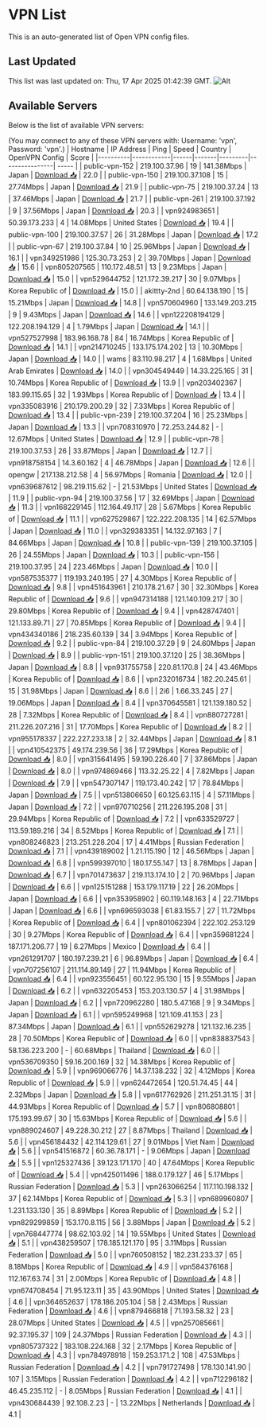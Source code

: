 # VPN List

This is an auto-generated list of Open VPN config files.

## Last Updated

This list was last updated on: Thu, 17 Apr 2025 01:42:39 GMT.
![Alt](https://repobeats.axiom.co/api/embed/186b98318ef1479477931607c1ad7d823f12451f.svg "Repobeats analytics image")

## Available Servers

Below is the list of available VPN servers:

(You may connect to any of these VPN servers with: Username: 'vpn', Password: 'vpn'.)
| Hostname | IP Address | Ping | Speed | Country | OpenVPN Config | Score |
|----------|------------|------|-------|---------|----------------| ----- |
| public-vpn-152 | 219.100.37.96 | 19 | 141.38Mbps | Japan | [Download 📥](./configs/server_0_JP.ovpn) | 22.0 |
| public-vpn-150 | 219.100.37.108 | 15 | 27.74Mbps | Japan | [Download 📥](./configs/server_1_JP.ovpn) | 21.9 |
| public-vpn-75 | 219.100.37.24 | 13 | 37.46Mbps | Japan | [Download 📥](./configs/server_2_JP.ovpn) | 21.7 |
| public-vpn-261 | 219.100.37.192 | 9 | 37.56Mbps | Japan | [Download 📥](./configs/server_3_JP.ovpn) | 20.3 |
| vpn924983651 | 50.39.173.233 | 4 | 14.08Mbps | United States | [Download 📥](./configs/server_4_US.ovpn) | 19.4 |
| public-vpn-100 | 219.100.37.57 | 26 | 31.28Mbps | Japan | [Download 📥](./configs/server_5_JP.ovpn) | 17.2 |
| public-vpn-67 | 219.100.37.84 | 10 | 25.96Mbps | Japan | [Download 📥](./configs/server_6_JP.ovpn) | 16.1 |
| vpn349251986 | 125.30.73.253 | 2 | 39.70Mbps | Japan | [Download 📥](./configs/server_7_JP.ovpn) | 15.6 |
| vpn805207565 | 110.172.48.51 | 13 | 9.23Mbps | Japan | [Download 📥](./configs/server_8_JP.ovpn) | 15.0 |
| vpn529644752 | 121.172.39.217 | 30 | 9.07Mbps | Korea Republic of | [Download 📥](./configs/server_9_KR.ovpn) | 15.0 |
| akittty-2nd | 60.64.138.190 | 15 | 15.21Mbps | Japan | [Download 📥](./configs/server_10_JP.ovpn) | 14.8 |
| vpn570604960 | 133.149.203.215 | 9 | 9.43Mbps | Japan | [Download 📥](./configs/server_11_JP.ovpn) | 14.6 |
| vpn122208194129 | 122.208.194.129 | 4 | 1.79Mbps | Japan | [Download 📥](./configs/server_12_JP.ovpn) | 14.1 |
| vpn527527998 | 183.96.168.78 | 84 | 16.74Mbps | Korea Republic of | [Download 📥](./configs/server_13_KR.ovpn) | 14.1 |
| vpn214710245 | 133.175.174.202 | 13 | 10.30Mbps | Japan | [Download 📥](./configs/server_14_JP.ovpn) | 14.0 |
| wams | 83.110.98.217 | 4 | 1.68Mbps | United Arab Emirates | [Download 📥](./configs/server_15_AE.ovpn) | 14.0 |
| vpn304549449 | 14.33.225.165 | 31 | 10.74Mbps | Korea Republic of | [Download 📥](./configs/server_16_KR.ovpn) | 13.9 |
| vpn203402367 | 183.99.115.65 | 32 | 1.93Mbps | Korea Republic of | [Download 📥](./configs/server_17_KR.ovpn) | 13.4 |
| vpn335083916 | 210.179.200.29 | 32 | 7.33Mbps | Korea Republic of | [Download 📥](./configs/server_18_KR.ovpn) | 13.4 |
| public-vpn-239 | 219.100.37.204 | 16 | 25.23Mbps | Japan | [Download 📥](./configs/server_19_JP.ovpn) | 13.3 |
| vpn708310970 | 72.253.244.82 | - | 12.67Mbps | United States | [Download 📥](./configs/server_20_US.ovpn) | 12.9 |
| public-vpn-78 | 219.100.37.53 | 26 | 33.87Mbps | Japan | [Download 📥](./configs/server_21_JP.ovpn) | 12.7 |
| vpn918758154 | 14.3.60.162 | 4 | 46.78Mbps | Japan | [Download 📥](./configs/server_22_JP.ovpn) | 12.6 |
| opengw | 217.138.212.58 | 4 | 56.97Mbps | Romania | [Download 📥](./configs/server_23_RO.ovpn) | 12.0 |
| vpn639687612 | 98.219.115.62 | - | 21.53Mbps | United States | [Download 📥](./configs/server_24_US.ovpn) | 11.9 |
| public-vpn-94 | 219.100.37.56 | 17 | 32.69Mbps | Japan | [Download 📥](./configs/server_25_JP.ovpn) | 11.3 |
| vpn168229145 | 112.164.49.117 | 28 | 5.67Mbps | Korea Republic of | [Download 📥](./configs/server_26_KR.ovpn) | 11.1 |
| vpn627529867 | 122.222.208.135 | 14 | 62.57Mbps | Japan | [Download 📥](./configs/server_27_JP.ovpn) | 11.0 |
| vpn329383351 | 14.132.97.163 | 7 | 84.66Mbps | Japan | [Download 📥](./configs/server_28_JP.ovpn) | 10.8 |
| public-vpn-139 | 219.100.37.105 | 26 | 24.55Mbps | Japan | [Download 📥](./configs/server_29_JP.ovpn) | 10.3 |
| public-vpn-156 | 219.100.37.95 | 24 | 223.46Mbps | Japan | [Download 📥](./configs/server_30_JP.ovpn) | 10.0 |
| vpn587535377 | 119.193.240.195 | 27 | 4.30Mbps | Korea Republic of | [Download 📥](./configs/server_31_KR.ovpn) | 9.8 |
| vpn451643961 | 210.178.21.67 | 30 | 32.30Mbps | Korea Republic of | [Download 📥](./configs/server_32_KR.ovpn) | 9.6 |
| vpn947314188 | 121.140.109.217 | 30 | 29.80Mbps | Korea Republic of | [Download 📥](./configs/server_33_KR.ovpn) | 9.4 |
| vpn428747401 | 121.133.89.71 | 27 | 70.85Mbps | Korea Republic of | [Download 📥](./configs/server_34_KR.ovpn) | 9.4 |
| vpn434340186 | 218.235.60.139 | 34 | 3.94Mbps | Korea Republic of | [Download 📥](./configs/server_35_KR.ovpn) | 9.2 |
| public-vpn-84 | 219.100.37.29 | 9 | 24.60Mbps | Japan | [Download 📥](./configs/server_36_JP.ovpn) | 8.9 |
| public-vpn-151 | 219.100.37.120 | 25 | 38.36Mbps | Japan | [Download 📥](./configs/server_37_JP.ovpn) | 8.8 |
| vpn931755758 | 220.81.170.8 | 24 | 43.46Mbps | Korea Republic of | [Download 📥](./configs/server_38_KR.ovpn) | 8.6 |
| vpn232016734 | 182.20.245.61 | 15 | 31.98Mbps | Japan | [Download 📥](./configs/server_39_JP.ovpn) | 8.6 |
| 2i6 | 1.66.33.245 | 27 | 19.06Mbps | Japan | [Download 📥](./configs/server_40_JP.ovpn) | 8.4 |
| vpn370645581 | 121.139.180.52 | 28 | 7.32Mbps | Korea Republic of | [Download 📥](./configs/server_41_KR.ovpn) | 8.4 |
| vpn880727281 | 211.226.207.216 | 31 | 17.70Mbps | Korea Republic of | [Download 📥](./configs/server_42_KR.ovpn) | 8.2 |
| vpn955178337 | 222.227.233.18 | 2 | 32.44Mbps | Japan | [Download 📥](./configs/server_43_JP.ovpn) | 8.1 |
| vpn410542375 | 49.174.239.56 | 36 | 17.29Mbps | Korea Republic of | [Download 📥](./configs/server_44_KR.ovpn) | 8.0 |
| vpn315641495 | 59.190.226.40 | 7 | 37.86Mbps | Japan | [Download 📥](./configs/server_45_JP.ovpn) | 8.0 |
| vpn974869466 | 113.32.25.22 | 4 | 7.82Mbps | Japan | [Download 📥](./configs/server_46_JP.ovpn) | 7.9 |
| vpn547307147 | 119.173.40.242 | 17 | 78.84Mbps | Japan | [Download 📥](./configs/server_47_JP.ovpn) | 7.5 |
| vpn513806650 | 60.125.63.115 | 4 | 57.11Mbps | Japan | [Download 📥](./configs/server_48_JP.ovpn) | 7.2 |
| vpn970710256 | 211.226.195.208 | 31 | 29.94Mbps | Korea Republic of | [Download 📥](./configs/server_49_KR.ovpn) | 7.2 |
| vpn633529727 | 113.59.189.216 | 34 | 8.52Mbps | Korea Republic of | [Download 📥](./configs/server_50_KR.ovpn) | 7.1 |
| vpn808246823 | 213.251.228.204 | 17 | 4.41Mbps | Russian Federation | [Download 📥](./configs/server_51_RU.ovpn) | 7.1 |
| vpn439189002 | 1.21.115.190 | 12 | 46.56Mbps | Japan | [Download 📥](./configs/server_52_JP.ovpn) | 6.8 |
| vpn599397010 | 180.17.55.147 | 13 | 8.78Mbps | Japan | [Download 📥](./configs/server_53_JP.ovpn) | 6.7 |
| vpn701473637 | 219.113.174.10 | 2 | 70.96Mbps | Japan | [Download 📥](./configs/server_54_JP.ovpn) | 6.6 |
| vpn125151288 | 153.179.117.19 | 22 | 26.20Mbps | Japan | [Download 📥](./configs/server_55_JP.ovpn) | 6.6 |
| vpn353958902 | 60.119.148.163 | 4 | 22.71Mbps | Japan | [Download 📥](./configs/server_56_JP.ovpn) | 6.6 |
| vpn696593038 | 61.83.155.7 | 27 | 11.72Mbps | Korea Republic of | [Download 📥](./configs/server_57_KR.ovpn) | 6.4 |
| vpn801062394 | 222.102.253.129 | 30 | 9.27Mbps | Korea Republic of | [Download 📥](./configs/server_58_KR.ovpn) | 6.4 |
| vpn359681224 | 187.171.206.77 | 19 | 6.27Mbps | Mexico | [Download 📥](./configs/server_59_MX.ovpn) | 6.4 |
| vpn261291707 | 180.197.239.21 | 6 | 96.89Mbps | Japan | [Download 📥](./configs/server_60_JP.ovpn) | 6.4 |
| vpn707256107 | 211.114.89.149 | 27 | 11.94Mbps | Korea Republic of | [Download 📥](./configs/server_61_KR.ovpn) | 6.4 |
| vpn923556451 | 60.122.95.130 | 15 | 9.55Mbps | Japan | [Download 📥](./configs/server_62_JP.ovpn) | 6.2 |
| vpn632205453 | 153.203.130.57 | 4 | 31.98Mbps | Japan | [Download 📥](./configs/server_63_JP.ovpn) | 6.2 |
| vpn720962280 | 180.5.47.168 | 9 | 9.34Mbps | Japan | [Download 📥](./configs/server_64_JP.ovpn) | 6.1 |
| vpn595249968 | 121.109.41.153 | 23 | 87.34Mbps | Japan | [Download 📥](./configs/server_65_JP.ovpn) | 6.1 |
| vpn552629278 | 121.132.16.235 | 28 | 70.50Mbps | Korea Republic of | [Download 📥](./configs/server_66_KR.ovpn) | 6.0 |
| vpn838837543 | 58.136.223.200 | - | 60.68Mbps | Thailand | [Download 📥](./configs/server_67_TH.ovpn) | 6.0 |
| vpn536709350 | 59.16.200.169 | 32 | 14.38Mbps | Korea Republic of | [Download 📥](./configs/server_68_KR.ovpn) | 5.9 |
| vpn969066776 | 14.37.138.232 | 32 | 4.12Mbps | Korea Republic of | [Download 📥](./configs/server_69_KR.ovpn) | 5.9 |
| vpn624472654 | 120.51.74.45 | 44 | 2.32Mbps | Japan | [Download 📥](./configs/server_70_JP.ovpn) | 5.8 |
| vpn617762926 | 211.251.31.15 | 31 | 44.93Mbps | Korea Republic of | [Download 📥](./configs/server_71_KR.ovpn) | 5.7 |
| vpn806808801 | 175.193.99.67 | 30 | 15.63Mbps | Korea Republic of | [Download 📥](./configs/server_72_KR.ovpn) | 5.6 |
| vpn889024607 | 49.228.30.212 | 27 | 8.87Mbps | Thailand | [Download 📥](./configs/server_73_TH.ovpn) | 5.6 |
| vpn456184432 | 42.114.129.61 | 27 | 9.01Mbps | Viet Nam | [Download 📥](./configs/server_74_VN.ovpn) | 5.6 |
| vpn541516872 | 60.36.78.171 | - | 9.06Mbps | Japan | [Download 📥](./configs/server_75_JP.ovpn) | 5.5 |
| vpn125327436 | 39.123.171.170 | 40 | 47.64Mbps | Korea Republic of | [Download 📥](./configs/server_76_KR.ovpn) | 5.4 |
| vpn425011496 | 188.0.179.127 | 46 | 5.17Mbps | Russian Federation | [Download 📥](./configs/server_77_RU.ovpn) | 5.3 |
| vpn263066254 | 117.110.198.132 | 37 | 62.14Mbps | Korea Republic of | [Download 📥](./configs/server_78_KR.ovpn) | 5.3 |
| vpn689960807 | 1.231.133.130 | 35 | 8.89Mbps | Korea Republic of | [Download 📥](./configs/server_79_KR.ovpn) | 5.2 |
| vpn829299859 | 153.170.8.115 | 56 | 3.88Mbps | Japan | [Download 📥](./configs/server_80_JP.ovpn) | 5.2 |
| vpn768447774 | 98.62.103.92 | 14 | 19.55Mbps | United States | [Download 📥](./configs/server_81_US.ovpn) | 5.1 |
| vpn438259507 | 178.185.121.170 | 95 | 3.11Mbps | Russian Federation | [Download 📥](./configs/server_82_RU.ovpn) | 5.0 |
| vpn760508152 | 182.231.233.37 | 65 | 8.18Mbps | Korea Republic of | [Download 📥](./configs/server_83_KR.ovpn) | 4.9 |
| vpn584376168 | 112.167.63.74 | 31 | 2.00Mbps | Korea Republic of | [Download 📥](./configs/server_84_KR.ovpn) | 4.8 |
| vpn674708454 | 71.95.123.11 | 35 | 43.90Mbps | United States | [Download 📥](./configs/server_85_US.ovpn) | 4.6 |
| vpn364652637 | 178.186.205.104 | 58 | 2.43Mbps | Russian Federation | [Download 📥](./configs/server_86_RU.ovpn) | 4.6 |
| vpn879466818 | 71.193.58.32 | 23 | 28.07Mbps | United States | [Download 📥](./configs/server_87_US.ovpn) | 4.5 |
| vpn257085661 | 92.37.195.37 | 109 | 24.37Mbps | Russian Federation | [Download 📥](./configs/server_88_RU.ovpn) | 4.3 |
| vpn805737322 | 183.108.224.168 | 32 | 2.17Mbps | Korea Republic of | [Download 📥](./configs/server_89_KR.ovpn) | 4.3 |
| vpn784978918 | 159.253.171.2 | 108 | 47.53Mbps | Russian Federation | [Download 📥](./configs/server_90_RU.ovpn) | 4.2 |
| vpn791727498 | 178.130.141.90 | 107 | 3.15Mbps | Russian Federation | [Download 📥](./configs/server_91_RU.ovpn) | 4.2 |
| vpn712296182 | 46.45.235.112 | - | 8.05Mbps | Russian Federation | [Download 📥](./configs/server_92_RU.ovpn) | 4.1 |
| vpn430684439 | 92.108.2.23 | - | 13.22Mbps | Netherlands | [Download 📥](./configs/server_93_NL.ovpn) | 4.1 |
